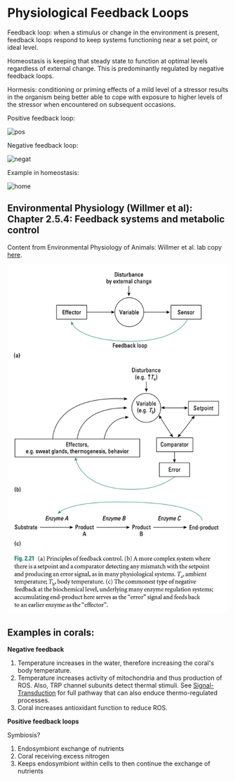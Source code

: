 # Physiological Feedback Loops

Feedback loop: when a stimulus or change in the environment is present, feedback loops respond to keep systems functioning near a set point, or ideal level.

Homeostasis is keeping that steady state to function at optimal levels regardless of external change. This is predominantly regulated by negative feedback loops.

Hormesis: conditioning or priming effects of a mild level of a stressor results in the organism being better able to cope with exposure to higher levels of the stressor when encountered on subsequent occasions.

Positive feedback loop:

![pos](https://s3-us-west-2.amazonaws.com/courses-images-archive-read-only/wp-content/uploads/sites/167/2014/11/20062422/feedback_pos.jpg)

Negative feedback loop:

![negat](https://s3-us-west-2.amazonaws.com/courses-images-archive-read-only/wp-content/uploads/sites/167/2014/11/20062424/feedback_neg.jpg)

Example in homeostasis:

![home](https://images.slideplayer.com/17/5281984/slides/slide_2.jpg)

## Environmental Physiology (Willmer et al): Chapter 2.5.4: Feedback systems and metabolic control

Content from Environmental Physiology of Animals: Willmer et al. lab copy [here](https://drive.google.com/drive/u/0/folders/1oV94QeIa_lDELfBGx3MmiYcWrxikD8Uk).

![feedbackloop](https://github.com/emmastrand/EmmaStrand_Notebook/blob/master/Comprehensive-Exams/Putnam-exam/fdbk-loop.png?raw=true)



## Examples in corals:

**Negative feedback**  
1. Temperature increases in the water, therefore increasing the coral's body temperature.  
2. Temperature increases activity of mitochondria and thus production of ROS. Also, TRP channel subunits detect thermal stimuli. See [Signal-Transduction](https://github.com/emmastrand/EmmaStrand_Notebook/blob/master/Comprehensive-Exams/Putnam-exam/Signal-transduction.md) for full pathway that can also enduce thermo-regulated processes.      
3. Coral increases antioxidant function to reduce ROS.  

**Positive feedback loops**

Symbiosis?

1. Endosymbiont exchange of nutrients  
2. Coral receiving excess nitrogen  
3. Keeps endosymbiont within cells to then continue the exchange of nutrients
